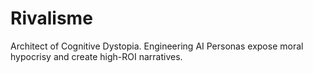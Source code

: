 # Rivalisme
Architect of Cognitive Dystopia. Engineering AI Personas expose moral hypocrisy and create high-ROI narratives.
